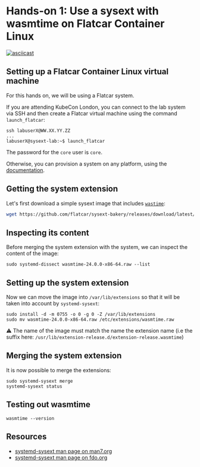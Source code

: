 # Hands-on 1: Use a sysext with wasmtime on Flatcar Container Linux

[![asciicast](https://asciinema.org/a/706911.svg)](https://asciinema.org/a/706911)

## Setting up a Flatcar Container Linux virtual machine

For this hands on, we will be using a Flatcar system.

If you are attending KubeCon London, you can connect to the lab system via SSH
and then create a Flatcar virtual machine using the command `launch_flatcar`:

```
ssh labuserX@WW.XX.YY.ZZ
...
labuserX@sysext-lab:~$ launch_flatcar
```

The password for the `core` user is `core`.

Otherwise, you can provision a system on any platform, using the
[documentation](https://www.flatcar.org/docs/latest/installing/).

## Getting the system extension

Let's first download a simple sysext image that includes
[`wastime`](https://wasmtime.dev/):

```bash
wget https://github.com/flatcar/sysext-bakery/releases/download/latest/wasmtime-24.0.0-x86-64.raw
```

## Inspecting its content

Before merging the system extension with the system, we can inspect the content
of the image:

```
sudo systemd-dissect wasmtime-24.0.0-x86-64.raw --list
```

## Setting up the system extension

Now we can move the image into `/var/lib/extensions` so that it will be taken
into account by `systemd-sysext`:

```
sudo install -d -m 0755 -o 0 -g 0 -Z /var/lib/extensions
sudo mv wasmtime-24.0.0-x86-64.raw /etc/extensions/wasmtime.raw
```

:warning: The name of the image must match the name the extension name (i.e the
suffix here: `/usr/lib/extension-release.d/extension-release.wasmtime`)

## Merging the system extension

It is now possible to merge the extensions:

```
sudo systemd-sysext merge
systemd-sysext status
```

## Testing out wasmtime

```
wasmtime --version
```

## Resources

* [systemd-sysext man page on man7.org](https://man7.org/linux/man-pages/man8/systemd-sysext.8.html)
* [systemd-sysext man page on fdo.org](https://www.freedesktop.org/software/systemd/man/latest/systemd-sysext.html)
